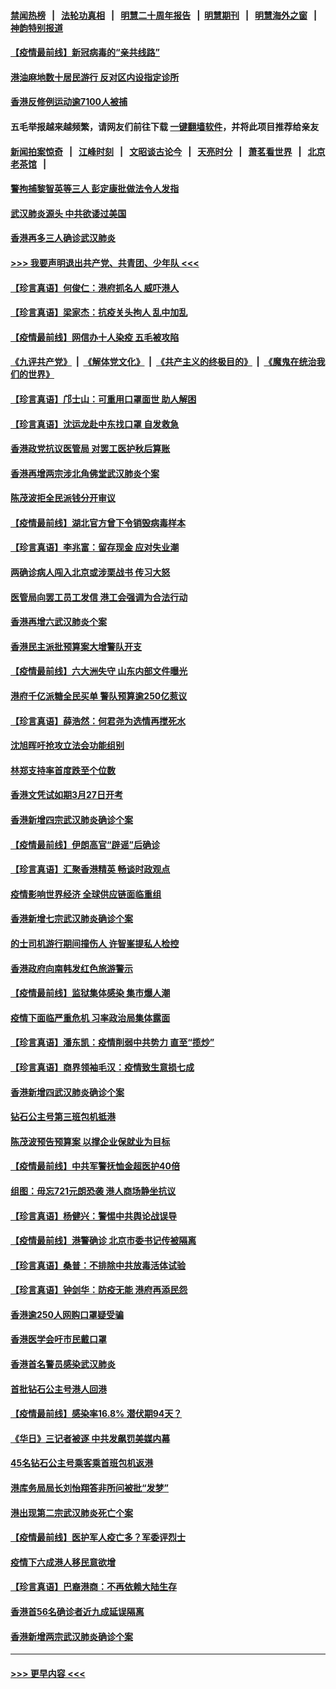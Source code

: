 #### [禁闻热榜](热点新闻.md?=0)  &nbsp;&nbsp;|&nbsp;&nbsp; [法轮功真相](https://github.com/gfw-breaker/truth/blob/master/README.md?=0) &nbsp;&nbsp;|&nbsp;&nbsp; [明慧二十周年报告](https://github.com/gfw-breaker/mh-reports/blob/master/README.md?=0) &nbsp;&nbsp;|&nbsp;&nbsp;[明慧期刊](https://github.com/gfw-breaker/mh-qikan) &nbsp;&nbsp;|&nbsp;&nbsp; [明慧海外之窗](https://github.com/gfw-breaker/mh-news/blob/master/README.md?=0) &nbsp;&nbsp;|&nbsp;&nbsp; [神韵特别报道](https://github.com/gfw-breaker/mh-news/blob/master/shenyun.md?=0)
#### [【疫情最前线】新冠病毒的“亲共线路”](../pages/nsc415/n11907734.md?t=03021802) 
#### [港油麻地数十居民游行 反对区内设指定诊所](../pages/nsc415/n11907900.md?t=03021802) 
#### [香港反修例运动逾7100人被捕](../pages/nsc415/n11907922.md?t=03021802) 
#### 五毛举报越来越频繁，请网友们前往下载 [一键翻墙软件](https://github.com/gfw-breaker/ssr-accounts)，并将此项目推荐给亲友
#### [新闻拍案惊奇](https://github.com/gfw-breaker/banned-news/blob/master/pages/link4.md) &nbsp;&nbsp;|&nbsp;&nbsp; [江峰时刻](https://github.com/gfw-breaker/banned-news/blob/master/pages/link4.md) &nbsp;&nbsp;|&nbsp;&nbsp; [文昭谈古论今](https://github.com/gfw-breaker/banned-news/blob/master/pages/link4.md) &nbsp;&nbsp;|&nbsp;&nbsp; [天亮时分](https://github.com/gfw-breaker/banned-news/blob/master/pages/link4.md) &nbsp;&nbsp;|&nbsp;&nbsp; [萧茗看世界](https://github.com/gfw-breaker/banned-news/blob/master/pages/link4.md) &nbsp;&nbsp;|&nbsp;&nbsp; [北京老茶馆](https://github.com/gfw-breaker/banned-news/blob/master/pages/link4.md) &nbsp;&nbsp;|&nbsp;&nbsp; 
#### [警拘捕黎智英等三人 彭定康批做法令人发指](../pages/nsc415/n11907905.md?t=03021802) 
#### [武汉肺炎源头 中共欲诿过美国](../pages/nsc415/n11907665.md?t=03021802) 
#### [香港再多三人确诊武汉肺炎](../pages/nsc415/n11907846.md?t=03021802) 
#### [>>> 我要声明退出共产党、共青团、少年队 <<<](https://github.com/begood0513/goodnews/blob/master/quit/letter.md) 
#### [【珍言真语】何俊仁：港府抓名人 威吓港人](../pages/nsc415/n11907561.md?t=03021802) 
#### [【珍言真语】梁家杰：抗疫关头拘人 乱中加乱](../pages/nsc415/n11907444.md?t=03021802) 
#### [【疫情最前线】网信办十人染疫 五毛被攻陷](../pages/nsc415/n11903757.md?t=03021802) 
#### [《九评共产党》](https://github.com/begood0513/9ping.md/blob/master/README.md) &nbsp;|&nbsp; [《解体党文化》](../../../../jtdwh.md/blob/master/README.md)  &nbsp;|&nbsp; [《共产主义的终极目的》](../../../../gczydzjmd.md/blob/master/README.md) &nbsp;|&nbsp; [《魔鬼在统治我们的世界》](../../../../mgztzwmdsj.md/blob/master/README.md) 
#### [【珍言真语】邝士山：可重用口罩面世 助人解困](../pages/nsc415/n11903875.md?t=03021802) 
#### [【珍言真语】沈运龙赴中东找口罩 自发救急](../pages/nsc415/n11903291.md?t=03021802) 
#### [香港政党抗议医管局 对罢工医护秋后算账](../pages/nsc415/n11901746.md?t=03021802) 
#### [香港再增两宗涉北角佛堂武汉肺炎个案](../pages/nsc415/n11901737.md?t=03021802) 
#### [陈茂波拒全民派钱分开审议](../pages/nsc415/n11901672.md?t=03021802) 
#### [【疫情最前线】湖北官方曾下令销毁病毒样本](../pages/nsc415/n11901518.md?t=03021802) 
#### [【珍言真语】李兆富：留存现金 应对失业潮](../pages/nsc415/n11901448.md?t=03021802) 
#### [两确诊病人闯入北京或涉栗战书 传习大怒](../pages/nsc415/n11901180.md?t=03021802) 
#### [医管局向罢工员工发信 港工会强调为合法行动](../pages/nsc415/n11898870.md?t=03021802) 
#### [香港再增六武汉肺炎个案](../pages/nsc415/n11898843.md?t=03021802) 
#### [香港民主派批预算案大增警队开支](../pages/nsc415/n11898813.md?t=03021802) 
#### [【疫情最前线】六大洲失守 山东内部文件曝光](../pages/nsc415/n11898455.md?t=03021802) 
#### [港府千亿派糖全民买单 警队预算逾250亿惹议](../pages/nsc415/n11898608.md?t=03021802) 
#### [【珍言真语】薛浩然：何君尧为选情再搅死水](../pages/nsc415/n11898269.md?t=03021802) 
#### [沈旭晖吁抢攻立法会功能组别](../pages/nsc415/n11896084.md?t=03021802) 
#### [林郑支持率首度跌至个位数](../pages/nsc415/n11896058.md?t=03021802) 
#### [香港文凭试如期3月27日开考](../pages/nsc415/n11896055.md?t=03021802) 
#### [香港新增四宗武汉肺炎确诊个案](../pages/nsc415/n11896040.md?t=03021802) 
#### [【疫情最前线】伊朗高官“辟谣”后确诊](../pages/nsc415/n11895902.md?t=03021802) 
#### [【珍言真语】汇聚香港精英 畅谈时政观点](../pages/nsc415/n11895733.md?t=03021802) 
#### [疫情影响世界经济 全球供应链面临重组](../pages/nsc415/n11895634.md?t=03021802) 
#### [香港新增七宗武汉肺炎确诊个案](../pages/nsc415/n11893498.md?t=03021802) 
#### [的士司机游行期间撞伤人 许智峯提私人检控](../pages/nsc415/n11893483.md?t=03021802) 
#### [香港政府向南韩发红色旅游警示](../pages/nsc415/n11893398.md?t=03021802) 
#### [【疫情最前线】监狱集体感染 集市爆人潮](../pages/nsc415/n11893181.md?t=03021802) 
#### [疫情下面临严重危机  习率政治局集体露面](../pages/nsc415/n11893305.md?t=03021802) 
#### [【珍言真语】潘东凯：疫情削弱中共势力 直至“揽炒”](../pages/nsc415/n11892866.md?t=03021802) 
#### [【珍言真语】商界领袖毛汉：疫情致生意损七成](../pages/nsc415/n11890348.md?t=03021802) 
#### [香港新增四武汉肺炎确诊个案](../pages/nsc415/n11890610.md?t=03021802) 
#### [钻石公主号第三班包机抵港](../pages/nsc415/n11890645.md?t=03021802) 
#### [陈茂波预告预算案 以撑企业保就业为目标](../pages/nsc415/n11890574.md?t=03021802) 
#### [【疫情最前线】中共军警抚恤金超医护40倍](../pages/nsc415/n11890458.md?t=03021802) 
#### [组图：毋忘721元朗恐袭 港人商场静坐抗议](../pages/nsc415/n11876882.md?t=03021802) 
#### [【珍言真语】杨健兴：警惕中共舆论战误导](../pages/nsc415/n11888131.md?t=03021802) 
#### [【疫情最前线】港警确诊 北京市委书记传被隔离](../pages/nsc415/n11886872.md?t=03021802) 
#### [【珍言真语】桑普：不排除中共放毒活体试验](../pages/nsc415/n11886832.md?t=03021802) 
#### [【珍言真语】钟剑华：防疫无能 港府再添民怨](../pages/nsc415/n11884504.md?t=03021802) 
#### [香港逾250人网购口罩疑受骗](../pages/nsc415/n11884388.md?t=03021802) 
#### [香港医学会吁市民戴口罩](../pages/nsc415/n11884367.md?t=03021802) 
#### [香港首名警员感染武汉肺炎](../pages/nsc415/n11884357.md?t=03021802) 
#### [首批钻石公主号港人回港](../pages/nsc415/n11884333.md?t=03021802) 
#### [【疫情最前线】感染率16.8% 潜伏期94天？](../pages/nsc415/n11884256.md?t=03021802) 
#### [《华日》三记者被逐 中共发飙罚美媒内幕](../pages/nsc415/n11884184.md?t=03021802) 
#### [45名钻石公主号乘客乘首班包机返港](../pages/nsc415/n11881770.md?t=03021802) 
#### [港库务局局长刘怡翔答非所问被批“发梦”](../pages/nsc415/n11881752.md?t=03021802) 
#### [港出现第二宗武汉肺炎死亡个案](../pages/nsc415/n11881736.md?t=03021802) 
#### [【疫情最前线】医护军人疫亡多？军委评烈士](../pages/nsc415/n11881655.md?t=03021802) 
#### [疫情下六成港人移民意欲增](../pages/nsc415/n11881699.md?t=03021802) 
#### [【珍言真语】巴裔港商：不再依赖大陆生存](../pages/nsc415/n11881126.md?t=03021802) 
#### [香港首56名确诊者近九成延误隔离](../pages/nsc415/n11879079.md?t=03021802) 
#### [香港新增两宗武汉肺炎确诊个案](../pages/nsc415/n11879064.md?t=03021802) 

----
#### [ >>> 更早内容 <<< ](../indexes/nsc415-earlier.md)

